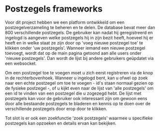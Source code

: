 # Postzegels frameworks

Voor dit project hebben we een platform ontwikkeld om een postzegelverzameling te beheren en te delen. 
De database bevat meer dan 800 verschillende postzegels. De gebruiker kan nadat hij geregistreerd en ingelogd is 
aangeven welke postzegels hij in zijn bezit heeft, hoeveel hij er heeft en in welke staat ze zijn door op 'voeg nieuwe
postzegel toe' te klikken onder 'uw postzegels'. Wanneer iemand een nieuwe postzegel toevoegt, wordt dat op de main 
pagina getoond aan alle users onder 'nieuwe postzegels'. Dan wordt de lijst bij andere gebruikers geüpdatet via een 
websocket.

Om een postzegel toe te voegen moet u zich eerst registreren via de knop in de rechterbovenhoek. Wanneer u ingelogd
bent, kan u ofwel op zoek naar een echte postzegel om toe te voegen - id's staan normaal gezien op de fysieke 
postzegel -, of u kijkt even naar de lijst van 'alle postzegels' om een id te vinden van een postzegel die u zogezegd 
hebt. De lijst met postzegels kan voor de gebruiker ook interessant zijn om gewoon eens door alle bestaande postzegels
te bladeren en kennis op te doen over de verschillende postzegels door erop door te klikken.

Tot slot is er ook een zoekfunctie 'zoek postzegels' waarmee u specifieke postzegels kan opzoeken en details ervan kan 
bekijken.
